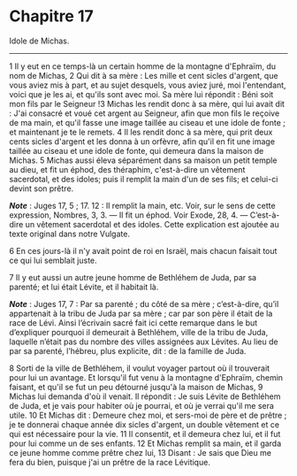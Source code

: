 # Chapitre 17

Idole de Michas.

***

1 Il y eut en ce temps-là un certain homme de la montagne d'Ephraïm, du nom de Michas, 2 Qui dit à sa mère : Les mille et cent sicles d'argent, que vous aviez mis à part, et au sujet desquels, vous aviez juré, moi l'entendant, voici que je les ai, et qu'ils sont avec moi. Sa mère lui répondit : Béni soit mon fils par le Seigneur !3 Michas les rendit donc à sa mère, qui lui avait dit : J'ai consacré et voué cet argent au Seigneur, afin que mon fils le reçoive de ma main, et qu'il fasse une image taillée au ciseau et une idole de fonte ; et maintenant je te le remets. 4 Il les rendit donc à sa mère, qui prit deux cents sicles d'argent et les donna à un orfèvre, afin qu'il en fit une image taillée au ciseau et une idole de fonte, qui demeura dans la maison de Michas. 5 Michas aussi éleva séparément dans sa maison un petit temple au dieu, et fit un éphod, des théraphim, c'est-à-dire un vêtement sacerdotal, et des idoles; puis il remplit la main d'un de ses fils; et celui-ci devint son prêtre.

***Note*** :  Juges 17, 5 ; 17. 12 : Il remplit la main, etc. Voir, sur le sens de cette expression, Nombres, 3, 3. ― Il fit un éphod. Voir Exode, 28, 4. ― C’est-à-dire un vêtement sacerdotal et des idoles. Cette explication est ajoutée au texte original dans notre Vulgate.


6 En ces jours-là il n'y avait point de roi en Israël, mais chacun faisait tout ce qui lui semblait juste.


7 Il y eut aussi un autre jeune homme de Bethléhem de Juda, par sa parenté; et lui était Lévite, et il habitait là.

***Note*** :  Juges 17, 7 : Par sa parenté ; du côté de sa mère ; c’est-à-dire, qu’il appartenait à la tribu de Juda par sa mère ; car par son père il était de la race de Lévi. Ainsi l’écrivain sacré fait ici cette remarque dans le but d’expliquer pourquoi il demeurait à Bethléhem, ville de la tribu de Juda, laquelle n’était pas du nombre des villes assignées aux Lévites. Au lieu de par sa parenté, l’hébreu, plus explicite, dit : de la famille de Juda.

8 Sorti de la ville de Bethléhem, il voulut voyager partout où il trouverait pour lui un avantage. Et lorsqu'il fut venu à la montagne d'Ephraïm, chemin faisant, et qu'il se fut un peu détourné jusqu'à la maison de Michas, 9 Michas lui demanda d'où il venait. Il répondit : Je suis Lévite de Bethléhem de Juda, et je vais pour habiter où je pourrai, et où je verrai qu'il me sera utile. 10 Et Michas dit : Demeure chez moi, et sers-moi de père et de prêtre ; je te donnerai chaque année dix sicles d'argent, un double vêtement et ce qui est nécessaire pour la vie. 11 Il consentit, et il demeura chez lui, et il fut pour lui comme un de ses enfants. 12 Et Michas remplit sa main, et il garda ce jeune homme comme prêtre chez lui, 13 Disant : Je sais que Dieu me fera du bien, puisque j'ai un prêtre de la race Lévitique.

